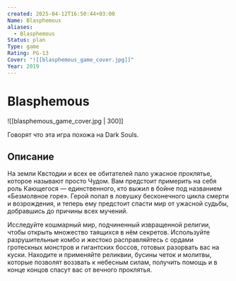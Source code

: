 ```yaml
---
created: 2025-04-12T16:50:44+03:00
Name: Blasphemous
aliases:
  - Blasphemous
Status: plan
Type: game
Rating: PG-13
Cover: "![[blasphemous_game_cover.jpg]]"
Year: 2019
---
```


# Blasphemous

![[blasphemous_game_cover.jpg | 300]]

Говорят что эта игра похожа на Dark Souls.


## Описание

На земли Квстодии и всех ее обитателей пало ужасное проклятье, которое называют просто Чудом. Вам предстоит примерить на себя роль Кающегося — единственного, кто выжил в бойне под названием «Безмолвное горе». Герой попал в ловушку бесконечного цикла смерти и возрождения, и теперь ему предстоит спасти мир от ужасной судьбы, добравшись до причины всех мучений.

Исследуйте кошмарный мир, подчиненный извращенной религии, чтобы открыть множество таящихся в нём секретов. Используйте разрушительные комбо и жестоко расправляйтесь с ордами гротескных монстров и гигантских боссов, готовых разорвать вас на куски. Находите и применяйте реликвии, бусины четок и молитвы, которые позволят воззвать к небесным силам, получить помощь и в конце концов спасут вас от вечного проклятья.
